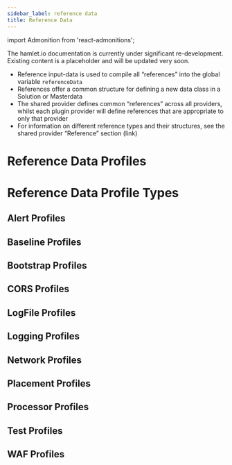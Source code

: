 ```yaml
---
sidebar_label: reference data
title: Reference Data
---
```

import Admonition from 'react-admonitions';


<Admonition type="warning" title="Under Construction">
The hamlet.io documentation is currently under significant re-development. Existing content is a placeholder and will be updated very soon.
</Admonition>

* Reference input-data is used to compile all “references” into the global variable `referenceData`
* References offer a common structure for defining a new data class in a Solution or Masterdata
* The shared provider defines common “references” across all providers, whilst each plugin provider will define references that are appropriate to only that provider
* For information on different reference types and their structures, see the shared provider “Reference” section (link)

# Reference Data Profiles
# Reference Data Profile Types

## Alert Profiles
## Baseline Profiles
## Bootstrap Profiles
## CORS Profiles
## LogFile Profiles
## Logging Profiles
## Network Profiles
## Placement Profiles
## Processor Profiles
## Test Profiles
## WAF Profiles




